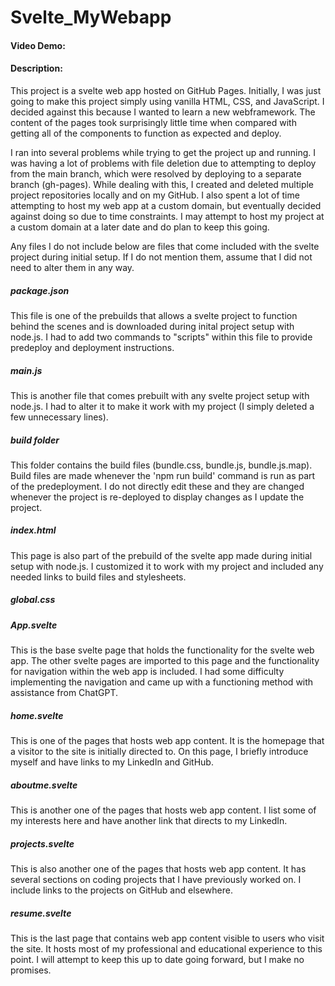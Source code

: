 # Svelte_MyWebapp
#### Video Demo:  <URL HERE>
#### Description:  
This project is a svelte web app hosted on GitHub Pages. Initially, I was just going to make this project simply using vanilla HTML, CSS, and JavaScript. I decided against this because I wanted to learn a new webframework. The content of the pages took surprisingly little time when compared with getting all of the components to function as expected and deploy. 

I ran into several problems while trying to get the project up and running. I was having a lot of problems with file deletion due to attempting to deploy from the main branch, which were resolved by deploying to a separate branch (gh-pages). While dealing with this, I created and deleted multiple project repositories locally and on my GitHub. I also spent a lot of time attempting to host my web app at a custom domain, but eventually decided against doing so due to time constraints. I may attempt to host my project at a custom domain at a later date and do plan to keep this going.

Any files I do not include below are files that come included with the svelte project during initial setup. If I do not mention them, assume that I did not need to alter them in any way.

##### package.json
This file is one of the prebuilds that allows a svelte project to function behind the scenes and is downloaded during inital project setup with node.js. I had to add two commands to "scripts" within this file to provide predeploy and deployment instructions.

##### main.js
This is another file that comes prebuilt with any svelte project setup with node.js. I had to alter it to make it work with my project (I simply deleted a few unnecessary lines).

##### build folder
This folder contains the build files (bundle.css, bundle.js, bundle.js.map). Build files are made whenever the 'npm run build' command is run as part of the predeployment. I do not directly edit these and they are changed whenever the project is re-deployed to display changes as I update the project.

##### index.html
This page is also part of the prebuild of the svelte app made during initial setup with node.js. I customized it to work with my project and included any needed links to build files and stylesheets.

##### global.css

##### App.svelte
This is the base svelte page that holds the functionality for the svelte web app. The other svelte pages are imported to this page and the functionality for navigation within the web app is included. I had some difficulty implementing the navigation and came up with a functioning method with assistance from ChatGPT.

##### home.svelte
This is one of the pages that hosts web app content. It is the homepage that a visitor to the site is initially  directed to. On this page, I briefly introduce myself and have links to my LinkedIn and GitHub.

##### aboutme.svelte
This is another one of the pages that hosts web app content. I list some of my interests here and have another link that directs to my LinkedIn.

##### projects.svelte
This is also another one of the pages that hosts web app content. It has several sections on coding projects that I have previously worked on. I include links to the projects on GitHub and elsewhere.

##### resume.svelte
This is the last page that contains web app content visible to users who visit the site. It hosts most of my professional and educational experience to this point. I will attempt to keep this up to date going forward, but I make no promises.
